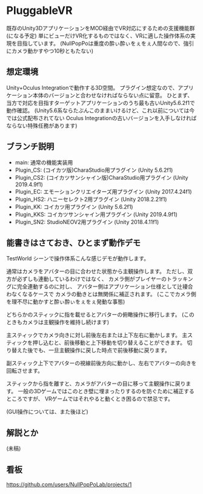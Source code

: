 # PluggableVR

既存のUnity3DアプリケーションをMOD経由でVR対応にするための支援機能群(になる予定)
単にビューだけVR化するものではなく、VRに適した操作体系の実現を目指しています。
(NullPopPoは重度の酔ぃ酔ぃをぇをぇ人間なので、強引にカメラ動かすやつ10秒ともたない)


## 想定環境 

Unity+Oculus Integrationで動作する3D空間。
プラグイン想定なので、アプリケーション本体のバージョンと合わせなければならない点に留意。
ひとまず、当方で対応を目指すターゲットアプリケーションのうち最も古いUnity5.6.2f1で動作確認。
(Unity5.6系ならたぶんこのままいけるけど、これ以前については今では公式配布されてない
Oculus Integrationの古いバージョンを入手しなければならない特殊任務があります)


## ブランチ説明

- main: 通常の機能実装用
- Plugin_CS: (コイカツ版)CharaStudio用プラグイン (Unity 5.6.2f1)
- Plugin_CS2: (コイカツサンシャイン版)CharaStudio用プラグイン (Unity 2019.4.9f1)
- Plugin_EC: エモーションクリエイターズ用プラグイン (Unity 2017.4.24f1)
- Plugin_HS2: ハニーセレクト2用プラグイン (Unity 2018.2.21f1)
- Plugin_KK: コイカツ用プラグイン (Unity 5.6.2f1)
- Plugin_KKS: コイカツサンシャイン用プラグイン (Unity 2019.4.9f1)
- Plugin_SN2: StudioNEOV2用プラグイン (Unity 2018.4.11f1)


## 能書きはさておき、ひとまず動作デモ

TestWorld シーンで操作体系こんな感じデモが動作します。

通常はカメラをアバターの目に合わせた状態から主観操作します。
ただし、双方が必ずしも連動しているわけではなく、
カメラ側がプレイヤーのトラッキングに完全連動するのに対し、
アバター側はアプリケーション仕様として辻褄合わなくなるケースで
カメラの動きとは無関係に補正されます。
(ここでカメラ側を理不尽に動かすと酔ぃ酔ぃをぇをぇ発動な事態)

どちらかのスティックに指を載せるとアバターの俯瞰操作に移行します。
(このときもカメラは主観操作を維持し続けます)

主スティックでカメラ向きに対し前後左右または上下左右に動かします。
主スティックを押し込むと、前後移動と上下移動を切り替えることができます。
切り替えた後でも、一旦主観操作に戻した時点で前後移動に戻ります。

副スティック上下でアバターの視線前後方向に動かし、左右でアバターの向きを回転させます。

スティックから指を離すと、カメラがアバターの目に移って主観操作に戻ります。
一般の3Dゲームではこのとき壁に埋まったりするのを防ぐために補正するところですが、
VRゲームではそれやると動くとき困るので禁忌です。

(GUI操作については、また後ほど)


## 解説とか

(未稿)


## 看板

https://github.com/users/NullPopPoLab/projects/1
